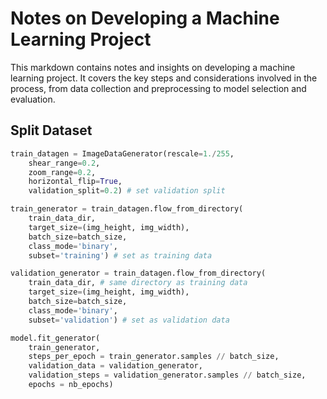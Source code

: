 # Notes on Developing a Machine Learning Project

This markdown contains notes and insights on developing a machine learning project. It covers the key steps and considerations involved in the process, from data collection and preprocessing to model selection and evaluation.

## Split Dataset

```python
train_datagen = ImageDataGenerator(rescale=1./255,
    shear_range=0.2,
    zoom_range=0.2,
    horizontal_flip=True,
    validation_split=0.2) # set validation split

train_generator = train_datagen.flow_from_directory(
    train_data_dir,
    target_size=(img_height, img_width),
    batch_size=batch_size,
    class_mode='binary',
    subset='training') # set as training data

validation_generator = train_datagen.flow_from_directory(
    train_data_dir, # same directory as training data
    target_size=(img_height, img_width),
    batch_size=batch_size,
    class_mode='binary',
    subset='validation') # set as validation data

model.fit_generator(
    train_generator,
    steps_per_epoch = train_generator.samples // batch_size,
    validation_data = validation_generator,
    validation_steps = validation_generator.samples // batch_size,
    epochs = nb_epochs)
```
